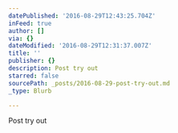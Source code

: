 ```yaml
---
datePublished: '2016-08-29T12:43:25.704Z'
inFeed: true
author: []
via: {}
dateModified: '2016-08-29T12:31:37.007Z'
title: ''
publisher: {}
description: Post try out
starred: false
sourcePath: _posts/2016-08-29-post-try-out.md
_type: Blurb

---
```

Post try out